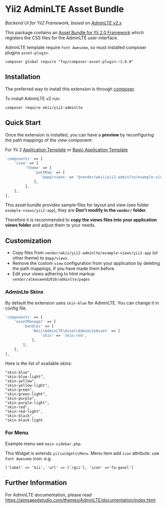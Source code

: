 Yii2 AdminLTE Asset Bundle
=====================

*Backend UI for Yii2 Framework, based on [AdminLTE v2.x](https://github.com/almasaeed2010/AdminLTE)*

This package contains an [Asset Bundle for Yii 2.0 Framework](http://www.yiiframework.com/doc-2.0/guide-structure-assets.html) 
which registers the CSS files for the AdminLTE user-interface.

AdminLTE template require `Font Awesome`,  so must installed composer plugins `asset-plugin`.
```
composer global require "fxp/composer-asset-plugin:~1.0.0"
```


Installation
------------

The preferred way to install this extension is through [composer](http://getcomposer.org/download/).

To install AdminLTE v2 run:

```
composer require wkii/yii2-adminlte
```

Quick Start
-----------

Once the extension is installed, you can have a **preview** by reconfiguring the path mappings of the view component:

For Yii 2 [Application Template](https://github.com/yiisoft/yii2-app-advanced) or [Basic Application Template](https://github.com/yiisoft/yii2-app-basic)

```php
'components' => [
    'view' => [
         'theme' => [
             'pathMap' => [
                '@app/views' => '@vendor/wkii/yii2-adminlte/example-views/yii2-app'
             ],
         ],
    ],
],
```

This asset bundle provides sample files for layout and view (see folder `example-views/yii2-app`), they are **Don't modify in the `vendor/` folder**.

Therefore it is recommended to **copy the views files into your application views folder** and adjust them to your needs.


Customization
-------------

- Copy files from `vendor/wkii/yii2-adminlte/example-views/yii2-app` (or other theme) to `@app/views`.
- Remove the custom `view` configuration from your application by deleting the path mappings, if you have made them before.
- Edit your views adhering to html markup `vendor/almasaeed2010/adminlte/pages`

### AdminLte Skins

By default the extension uses `skin-blue` for AdminLTE. You can change it in config file.

```php
'components' => [
    'assetManager' => [
        'bundles' => [
            'Wkii\AdminLTE\Asset\AdminLteAsset' => [
                'skin' => 'skin-red',
            ],
        ],
    ],
],
```

Here is the list of available skins:

```
"skin-blue",
"skin-blue-light",
"skin-yellow",
"skin-yellow-light",
"skin-green",
"skin-green-light",
"skin-purple",
"skin-purple-light",
"skin-red",
"skin-red-light",
"skin-black",
"skin-black-light
```

### For Menu

Example menu see `main-sidebar.php`.

This Widget is extends `yii\widgets\Menu`. Menu item add `icon` attribute. use `Font Awesome` icon. 
e.g. 
```
['label' => 'Gii', 'url' => ['/gii'], 'icon' =>'fa-gavel']
```

Further Information
-------------------

For AdminLTE documentation, please read https://almsaeedstudio.com/themes/AdminLTE/documentation/index.html
 
